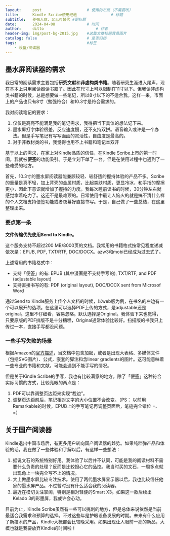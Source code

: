 ```yaml
---
layout:     post   				    # 使用的布局（不需要改）
title:      Kindle Scribe使用经验 				# 标题 
subtitle:   差强人意，又无可替代 #副标题
date:       2024-04-08 				# 时间
author:     ditto 						# 作者
header-img: img/post-bg-2015.jpg 	#这篇文章标题背景图片
catalog: false 						# 是否归档
tags:								#标签
    - 设备/阅读器
---
```


##  墨水屏阅读器的需求
我日常的阅读需求主要包括**研究文献**和**非虚构类书籍**。随着研究生涯进入尾声，现在基本上只用阅读器读书籍了。因此在尺寸上可以限制在11寸以下。但我读非虚构类书籍的时候，总是想要做一些笔记，所以8寸以下的不适合我。这样一来，市面上的产品也只有8寸（勉强符合）和10.3寸是符合需求的。

我对阅读笔记的要求：
1. 仅仅是高亮不能满足我的笔记需求，我得把当下具体的想法记下来。
2. 墨水屏打字体验很差，反应速度慢，还不支持双拼。语音输入或许是一个办法。但是手写笔记有写写画画的灵活性，自由度是最高的。
3. 对于非教材类的书，我觉得也用不上书籍和笔记本双开

基于以上的需求，在家上对Kindle品质的信任，在Kindle Scribe上市的第一时间，我就被**便签**的功能吸引。于是立刻下单了一台。但是在使用过程中也遇到了一些难受的地方。

首先，10.3寸的墨水屏阅读器能兼顾较轻、较舒适的握持体验的产品不多。Scribe的重量是真不轻，加上背壳的金属材质，比起类肤材质，更显冷冰，和手指的摩擦更小，因此下意识就增加了握持的力度。我每次睡前读书的时候，30分钟左右就感觉拿着吃力了。这还不是最难顶的。日常使用中最让人恼火的就是搞不清什么样的个人文档支持便签功能或者夜幕好直接书写。于是，自己做了一些总结，在这里整理出来。

### 要点第一条
**文件传输优先使用Send to Kindle。**

这个服务支持不超过200 MB/8000页的文档。我常用的书籍格式按常见程度递减依次是：EPUB, PDF, TXT/RTF, DOC/DOCX。azw3和mobi已经成为过去式了。

上述常用的书籍格式中：
- 支持「便签」的有: EPUB (其中漫画是不支持手写的), TXT/RTF, and PDF (adjustable layout)
- 支持直接书写的有: PDF (original layout), DOC/DOCX sent from Microsof Word

通过Send to Kindle服务上传个人文档的时候，以web版为例，在书名的左边有一个可以展开的选项。在这里可以选择PDF上传的方式，是adjustable还是original。这里不仔细看，容易忽略。默认选择是Original。我体验下来也觉得，只要原版的PDF排版不是十分糟糕，Original通常体验比较好。扫描版的书我只上传过一本，直接手写都没问题。

### 一些手写失败的场景
根据Amazon的[官方描述](https://www.amazon.com/gp/help/customer/display.html?nodeId=TWXpUGw76dtEg2VD9P)，当文档中包含加密，或者是出现大表格、多媒体文件（包括SVG图片）、公式，嵌套的脚注和含linear gradients的图片。这可能意味着一些专业的书籍和文献，可能会遇到不能手写的情况。

但是关于Kindle Scribe的手写，我也有比较满意的地方。除了「便签」这种符合实际习惯的方式，比较亮眼的两点是：
1. PDF可以靠调整页边距来实现“裁边”。
2. 调整页边距前后，笔记相对文字的大小位置不会改变。（PS： 以前用Remarkable的时候，EPUB上的手写笔记再调整页面后，笔迹完全错位 =、=）

## 关于国产阅读器
Kindle退出中国市场后，有更多用户转向国产阅读器的趋势。如果纯粹弹产品和体验的话，我在做了一些体验和了解以后，有这样一些想法：
1. 据说文石的系统特别好用。我体验了以后并不认同，可能是我的阅读材料不需要什么负责的处理？反而是比较担心它的品控。我当时买的文石，一周多点就出现角上一块完全写不上的情况。
2. 大上做墨水屏比较专注技术。使用了两代墨水屏显示器以后，我也比较信任他家的墨水屏产品。不过暂时没有什么适合我的阅读器。
3. 最近在模切关注掌阅，特别是相对轻便的Smart X3。如果这一款后续出Kelado 3的彩墨屏，我或许会心动。

目前为止，Kindle Scribe虽然有一些可以挑刺的地方，但是总体来说依然是当前最适合我需求和预算的选择。不过这些年是护眼设备发展的时期。未来有什么应用了新技术的产品，Kindle大概都会比较晚采用。如果出现让人眼前一亮的新品，大概也就是我要放弃Kindle的时间啦！
